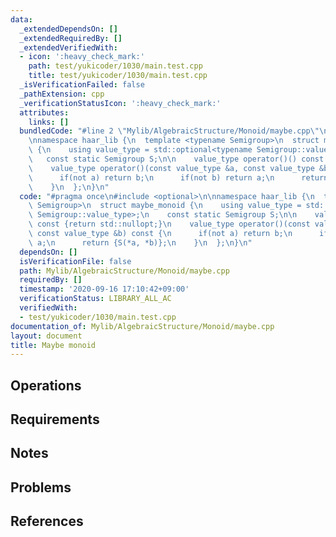 ```yaml
---
data:
  _extendedDependsOn: []
  _extendedRequiredBy: []
  _extendedVerifiedWith:
  - icon: ':heavy_check_mark:'
    path: test/yukicoder/1030/main.test.cpp
    title: test/yukicoder/1030/main.test.cpp
  _isVerificationFailed: false
  _pathExtension: cpp
  _verificationStatusIcon: ':heavy_check_mark:'
  attributes:
    links: []
  bundledCode: "#line 2 \"Mylib/AlgebraicStructure/Monoid/maybe.cpp\"\n#include <optional>\n\
    \nnamespace haar_lib {\n  template <typename Semigroup>\n  struct maybe_monoid\
    \ {\n    using value_type = std::optional<typename Semigroup::value_type>;\n \
    \   const static Semigroup S;\n\n    value_type operator()() const {return std::nullopt;}\n\
    \    value_type operator()(const value_type &a, const value_type &b) const {\n\
    \      if(not a) return b;\n      if(not b) return a;\n      return {S(*a, *b)};\n\
    \    }\n  };\n}\n"
  code: "#pragma once\n#include <optional>\n\nnamespace haar_lib {\n  template <typename\
    \ Semigroup>\n  struct maybe_monoid {\n    using value_type = std::optional<typename\
    \ Semigroup::value_type>;\n    const static Semigroup S;\n\n    value_type operator()()\
    \ const {return std::nullopt;}\n    value_type operator()(const value_type &a,\
    \ const value_type &b) const {\n      if(not a) return b;\n      if(not b) return\
    \ a;\n      return {S(*a, *b)};\n    }\n  };\n}\n"
  dependsOn: []
  isVerificationFile: false
  path: Mylib/AlgebraicStructure/Monoid/maybe.cpp
  requiredBy: []
  timestamp: '2020-09-16 17:10:42+09:00'
  verificationStatus: LIBRARY_ALL_AC
  verifiedWith:
  - test/yukicoder/1030/main.test.cpp
documentation_of: Mylib/AlgebraicStructure/Monoid/maybe.cpp
layout: document
title: Maybe monoid
---
```


## Operations

## Requirements

## Notes

## Problems

## References
